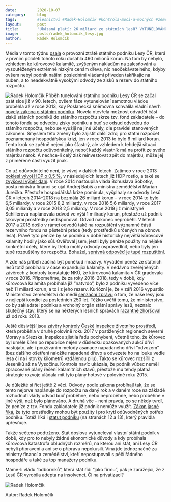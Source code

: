 ```yaml
---
date:         2020-10-07
category:     blog
tags:         #lesnictví #Radek-Holomčík #kontrola-moci-a-mocných #zemědělství
layout:       post
title:        "Ukázaná platí: 26 miliard ze státních lesů? VYTUNELOVÁNO."
image:        posts/radek_holomcik_lesy.jpg
author:       Radek Holomčík
---
```


Média v tomto týdnu [psala](https://www.e15.cz/domaci/lesy-cr-se-v-pololeti-propadly-do-ztraty-temer-pul-miliardy-korun-na-vine-je-opet-kurovec-1373613) o provozní ztrátě státního podniku Lesy ČR, která v prvním pololetí tohoto roku dosáhla 460 milionů korun. Na tom by nebylo, vzhledem ke kůrovcové kalamitě, zvýšeným nákladům na zalesňování a vysoutěženým extrémně nízkým cenám dřeva, nic neočekávatelného, kdyby ovšem nebyl podnik našimi posledními vládami přiveden takříkajíc na buben, a to neadekvátně vysokými odvody ze zisků a rezerv do státního rozpočtu.

![Radek Holomčík](https://zemedelstvi.pirati.cz/assets/img/posts/vlci.jpg)
Příběh tunelování státního podniku Lesy ČR se začal psát sice již v 90. letech, ovšem fáze vytunelování samotnou vládou proběhla až v roce 2013, kdy Poslanecká sněmovna schválila vládní návrh [novely zákona o státním podniku](https://www.zakonyprolidi.cz/cs/2013-213). Novela otevřela možnost odvádět část zisků státních podniků do státního rozpočtu skrze tzv. fond zakladatele – do tohoto fondu se odvedou zisky podniku a buď se odsud odvedou do státního rozpočtu, nebo se využijí na jiné účely, dle pravidel stanovených zákonem. Smyslem této změny bylo zajistit další zdroj pro státní rozpočet poznamenaný hospodářskou krizí, jen v roce 2013 to bylo 6 miliard korun. Tento krok se zpětně nejeví jako šťastný, ale vzhledem k tehdejší situaci státního rozpočtu odůvodnitelný, neboť každý vlastník má na profit ze svého majetku nárok. A nechce-li celý zisk reinvestovat zpět do majetku, může jej z přiměřené části využít jinak.

Co už odůvodnitelné není, je vývoj v dalších letech. Zatímco v roce 2013 [poklesl vývoj HDP o 0,5 %](https://vdb.czso.cz/vdbvo2/faces/cs/index.jsf?page=vystup-objekt&z=G&f=GRAFICKY_OBJEKT&pvo=NUC01-S5&skupId=21&katalog=30832&str=v150#w=), v následujících letech již HDP rostlo, a také se [zvyšoval výběr daní](https://www.czso.cz/csu/czso/320198-14-r_2014-0600). V roce 2014 nastoupila vláda Bohuslava Sobotky, postu ministra financí se ujal Andrej Babiš a ministra zemědělství Marian Jurečka. Přestože hospodářská krize pominula, vyšplhaly se odvody Lesů ČR v letech 2014–2018 na bezmála 26 miliard korun – v roce 2014 to bylo 6,5 miliardy, v roce 2015 8,2 miliardy, v roce 2016 5,6 miliardy, v roce 2017 3,05 miliardy a v roce 2018 2,5 miliardy. V roce 2019 již ministryně Schillerová naplánovala odvod ve výši 1 milirady korun, přestože už podnik takovými prostředky nedisponoval. Odvod nakonec neproběhl. V letech 2017 a 2018 došlo v rámci odvodů také na rozpuštění významné části rezervního fondu na pěstební práce (tedy prostředků určených na obnovu lesa). Právě tyto peníze by se podniku v době historicky největší kůrovcové kalamity hodily jako sůl. Ověřoval jsem, jestli byly peníze použity na nějaké konkrétní účely, které by třeba mohly odvody ospravedlnit, nebo byly jen tupě rozpuštěny do rozpočtu. Bohužel, [správná odpověď je tupé rozpuštění](https://drive.google.com/file/d/12JZXCCPQypbmQTC4Rpmmt8dxeo5pvh5U/view?usp=sharing).

A zde náš příběh začíná být poněkud mrazivý. Vyvádění peněz ze státních lesů totiž probíhalo v čase expandující kalamity. V nedávno zveřejněných závěrech z kontroly konstatuje NKÚ, že kůrovcová kalamita v ČR gradovala v roce 2016. Připomeňme, že za roky 2016–2018, tedy v době, kdy kůrovcová kalamita probíhala již “natvrdo”, bylo z podniku vyvedeno více než 11 miliard korun, a to i z jeho rezerv. Kuriózní je, že v září 2016 vypustilo Ministerstvo zemědělství do médií [senzační zprávu](https://byznys.ihned.cz/c1-65409790-ceske-lesy-jsou-v-nejlepsi-kondici-za-poslednich-250-let-dalsi-zalesneni-podpori-stamilionove-dotace) o tom, že naše lesy jsou v nejlepší kondici za posledních 250 let. Těžko uvěřit tomu, že ministerstvo, co by zakladatel podniku a vrcholný orgán státní správy lesů, neznalo skutečný stav, který se na některých lesních správách [razantně zhoršoval](https://www.ceskatelevize.cz/porady/1095913550-nedej-se/217562248410016-pytlak-kurovec/) už od roku 2013.

Ještě děsivější jsou [závěry kontroly České inspekce životního prostředí](https://www.pirati.cz/tiskove-zpravy/pirati-chteji-skandalni-zavery-cizp-resit-ve-snemovne.html), která proběhla v druhé polovině roku 2017 v postižených regionech severní Moravy a Slezska. Inspekce zjistila řadu pochybení, včetně toho, že kůrovec byl uměle šířen po republice nejen v důsledku opakovaných aukcí dříví nastojato, ale i používáním metody asanace napadaného dříví “odvozem” (bez dalšího ošetření naložíte napadené dřevo a odvezete ho na louku vedle lesa či na i stovky kilometrů vzdálenou pilu). Takto se kůrovec rozšířil z Jeseníků až na Vysočinu. Kontrola navíc ukázala, že podnik vůbec neměl zpracované plány řešení kalamitních stavů, přestože mu tehdy platná strategie rozvoje uládala mít tyto plány hotové v polovině roku 2015.

Je důležité si říct ještě 2 věci. Odvody podle zákona probíhají tak, že se tento nejprve naplánuje do rozpočtu na daný rok a v daném roce na základě rozhodnutí vlády odvod buď proběhne, nebo neproběhne, nebo proběhne v jiné výši, než bylo plánováno. A druhá věc – není pravda, co se někdy tvrdí, že peníze z tzv. Fondu zakladatele již podnik nemůže využít. [Zákon jasně říká](https://www.zakonyprolidi.cz/cs/1997-77#p19), že tyto prostředky mohou být použity i pro krytí odůvodněných potřeb podniku. Totéž říká i [statut podniku](https://lesycr.cz/wp-content/uploads/2018/08/statut-lcr-1-9-17.pdf) (na stranách 12 a 13), který pravidla upřesňuje.

Takže sečteno podtrženo. Stát doslova vytuneloval vlastní státní podnik v době, kdy pro to nebyly žádné ekonomické důvody a kdy probíhala kůrovcová katastrofa obludných rozměrů, na kterou ani stát, ani Lesy ČR nebyli připraveni a ani se o přípravu nepokusili. Vina jde jednoznačně za ministry financí a zemědělství, kteří nepostupovali s péčí řádného hospodáře a také za top manažery podniku.

Máme-li vládu “odborníků”, která stát řídí “jako firmu”, pak je zarážející, že z Lesů ČR vyrobila adepta na insolvenci. Či na privatizaci?

![Radek Holomčík](https://zemedelstvi.pirati.cz/assets/img/posts/andrej_babis_tuneluje.jpg)

Autor: Radek Holomčík
